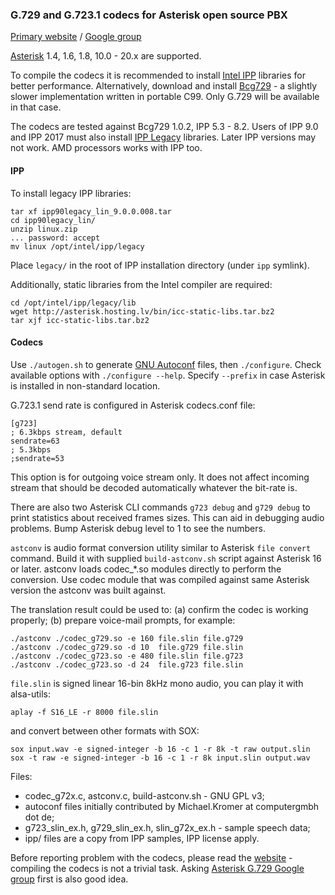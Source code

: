 ### G.729 and G.723.1 codecs for Asterisk open source PBX

[Primary website] / [Google group]

[Asterisk] 1.4, 1.6, 1.8, 10.0 - 20.x are supported.

To compile the codecs it is recommended to install [Intel IPP] libraries for better performance. Alternatively, download and install [Bcg729] - a slightly slower implementation written in portable C99. Only G.729 will be available in that case.

The codecs are tested against Bcg729 1.0.2, IPP 5.3 - 8.2. Users of IPP 9.0 and IPP 2017 must also install [IPP Legacy] libraries. Later IPP versions may not work. AMD processors works with IPP too.

#### IPP

To install legacy IPP libraries:

    tar xf ipp90legacy_lin_9.0.0.008.tar
    cd ipp90legacy_lin/
    unzip linux.zip
    ... password: accept
    mv linux /opt/intel/ipp/legacy

Place `legacy/` in the root of IPP installation directory (under `ipp` symlink).

Additionally, static libraries from the Intel compiler are required:

    cd /opt/intel/ipp/legacy/lib
    wget http://asterisk.hosting.lv/bin/icc-static-libs.tar.bz2
    tar xjf icc-static-libs.tar.bz2

#### Codecs

Use `./autogen.sh` to generate [GNU Autoconf] files, then `./configure`. Check available options with `./configure --help`. Specify `--prefix` in case Asterisk is installed in non-standard location.

G.723.1 send rate is configured in Asterisk codecs.conf file:

    [g723]
    ; 6.3kbps stream, default
    sendrate=63
    ; 5.3kbps
    ;sendrate=53

This option is for outgoing voice stream only. It does not affect incoming stream that should be decoded automatically whatever the bit-rate is.

There are also two Asterisk CLI commands `g723 debug` and `g729 debug` to print statistics about received frames sizes. This can aid in debugging audio problems. Bump Asterisk debug level to 1 to see the numbers.

`astconv` is audio format conversion utility similar to Asterisk `file convert` command. Build it with supplied `build-astconv.sh` script against Asterisk 16 or later. astconv loads codec_*.so modules directly to perform the conversion. Use codec module that was compiled against same Asterisk version the astconv was built against.

The translation result could be used to: (a) confirm the codec is working properly; (b) prepare voice-mail prompts, for example:

    ./astconv ./codec_g729.so -e 160 file.slin file.g729
    ./astconv ./codec_g729.so -d 10  file.g729 file.slin
    ./astconv ./codec_g723.so -e 480 file.slin file.g723
    ./astconv ./codec_g723.so -d 24  file.g723 file.slin

`file.slin` is signed linear 16-bin 8kHz mono audio, you can play it with alsa-utils:

    aplay -f S16_LE -r 8000 file.slin

and convert between other formats with SOX:

    sox input.wav -e signed-integer -b 16 -c 1 -r 8k -t raw output.slin
    sox -t raw -e signed-integer -b 16 -c 1 -r 8k input.slin output.wav

Files:

- codec_g72x.c, astconv.c, build-astconv.sh - GNU GPL v3;
- autoconf files initially contributed by Michael.Kromer at computergmbh dot de;
- g723_slin_ex.h, g729_slin_ex.h, slin_g72x_ex.h - sample speech data;
- ipp/ files are a copy from IPP samples, IPP license apply.

Before reporting problem with the codecs, please read the [website] - compiling the codecs is not a trivial task. Asking [Asterisk G.729 Google group] first is also good idea.


[Asterisk]: http://www.asterisk.org/
[Primary website]: http://asterisk.hosting.lv/
[website]: http://asterisk.hosting.lv/
[Intel IPP]: https://www.intel.com/content/www/us/en/developer/tools/oneapi/ipp.html
[IPP Legacy]: https://www.intel.com/content/www/us/en/developer/articles/tool/intel-ipp-legacy-libraries.html
[Bcg729]: https://github.com/BelledonneCommunications/bcg729
[GNU Autoconf]: https://www.gnu.org/software/autoconf/
[Asterisk G.729 Google group]: http://groups.google.com/group/asterisk-g729
[Google group]: http://groups.google.com/group/asterisk-g729
